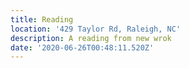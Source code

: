 ```yaml
---
title: Reading
location: '429 Taylor Rd, Raleigh, NC'
description: A reading from new wrok
date: '2020-06-26T00:48:11.520Z'
---
```

